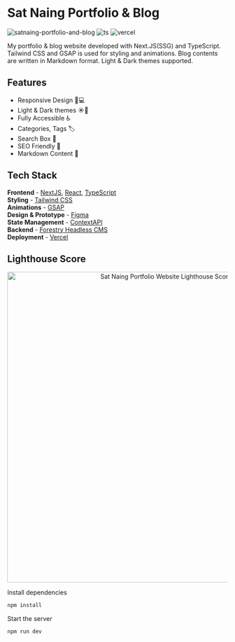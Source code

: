 # Sat Naing Portfolio & Blog

![satnaing-portfolio-and-blog](https://user-images.githubusercontent.com/53733092/169645862-d1dda9cb-482f-4428-a63c-8eaf6910ab35.png)
![ts](https://badgen.net/badge/Built%20With/TypeScript/blue) ![vercel](https://img.shields.io/github/deployments/satnaing/my-portfolio/production?label=vercel&logo=vercel&logoColor=white)

My portfolio & blog website developed with Next.JS(SSG) and TypeScript. Tailwind CSS and GSAP is used for styling and animations. Blog contents are written in Markdown format. Light & Dark themes supported.

## Features

- Responsive Design 📱💻
- Light & Dark themes ☀️🌙
- Fully Accessible ♿️
- Categories, Tags 🏷
- Search Box 👀
- SEO Friendly 🔎
- Markdown Content 📰

## Tech Stack

**Frontend** - [NextJS](https://nextjs.org/), [React](https://reactjs.org/), [TypeScript](https://www.typescriptlang.org/)  
**Styling** - [Tailwind CSS](https://tailwindcss.com/)  
**Animations** - [GSAP](https://greensock.com/)  
**Design & Prototype** - [Figma](https://figma.com/)  
**State Management** - [ContextAPI](https://reactjs.org/docs/context.html)  
**Backend** - [Forestry Headless CMS](https://forestry.io/)  
**Deployment** - [Vercel](https://vercel.com/)

## Lighthouse Score

<p align="center">
  <a href="https://pagespeed.web.dev/report?url=https%3A%2F%2Fsatnaing.dev%2F&form_factor=desktop">
    <img width="710" alt="Sat Naing Portfolio Website Lighthouse Score" src="public/lighthouse-result.svg">
  <a>
</p>

Install dependencies

```bash
npm install
```

Start the server

```bash
npm run dev
```
